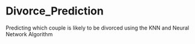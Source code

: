 # Divorce_Prediction
Predicting which couple is likely to be divorced using the KNN and Neural Network Algorithm
